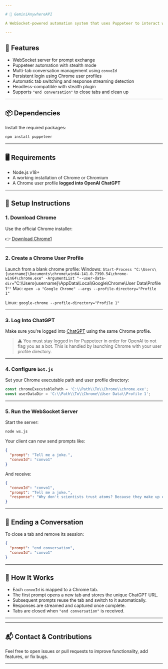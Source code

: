 ```yaml
---

# 🧠 GeminiAnywhereAPI

A WebSocket-powered automation system that uses Puppeteer to interact with ChatGPT in real-time. This project allows external devices or apps to send prompts to ChatGPT and receive responses via a persistent browser session.

---
```


## 🚀 Features

- WebSocket server for prompt exchange
- Puppeteer automation with stealth mode
- Multi-tab conversation management using `convoId`
- Persistent login using Chrome user profiles
- Automatic tab switching and response streaming detection
- Headless-compatible with stealth plugin
- Supports `"end conversation"` to close tabs and clean up

---

## 📦 Dependencies

Install the required packages:

```bash
npm install puppeteer
```

---

## 🖥️ Requirements

- Node.js v18+
- A working installation of Chrome or Chromium
- A Chrome user profile **logged into OpenAI ChatGPT**

---

## 🧭 Setup Instructions

### 1. **Download Chrome**

Use the official Chrome installer:

👉 [Download Chrome](https://www.google.com/chrome/)[1](https://www.google.com/chrome/)

---

### 2. **Create a Chrome User Profile**

Launch from a blank chrome profile:
  Windows: `Start-Process "C:\Users\{username}\Documents\chrome\win64-141.0.7390.54\chrome-win64\chrome.exe" -ArgumentList "--user-data-                                                   dir=`"C:\Users\{username}\AppData\Local\Google\Chrome\User Data\Profile 1`""`
  Mac: `open -a "Google Chrome" --args --profile-directory="Profile 1"`
  
  Linux: `google-chrome --profile-directory="Profile 1"`

---

### 3. **Log Into ChatGPT**

Make sure you're logged into [ChatGPT](https://chatgpt.com/auth/login) using the same Chrome profile.

> ⚠️ You must stay logged in for Puppeteer in order for OpenAI to not flag you as a bot. This is handled by launching Chrome with your user profile directory.

---

### 4. **Configure `bot.js`**

Set your Chrome executable path and user profile directory:

```js
const chromeExecutablePath = 'C:\\Path\\To\\Chrome\\chrome.exe';
const userDataDir = 'C:\\Path\\To\\Chrome\\User Data\\Profile 1';
```

---

### 5. **Run the WebSocket Server**

Start the server:

```bash
node ws.js
```

Your client can now send prompts like:

```json
{
  "prompt": "Tell me a joke.",
  "convoId": "convo1"
}
```

And receive:

```json
{
  "convoId": "convo1",
  "prompt": "Tell me a joke.",
  "response": "Why don't scientists trust atoms? Because they make up everything!"
}
```

---

## 🧹 Ending a Conversation

To close a tab and remove its session:

```json
{
  "prompt": "end conversation",
  "convoId": "convo1"
}
```

---

## 🧠 How It Works

- Each `convoId` is mapped to a Chrome tab.
- The first prompt opens a new tab and stores the unique ChatGPT URL.
- Subsequent prompts reuse the tab and switch to it automatically.
- Responses are streamed and captured once complete.
- Tabs are closed when `"end conversation"` is received.

---

---

## 📬 Contact & Contributions

Feel free to open issues or pull requests to improve functionality, add features, or fix bugs.

---
